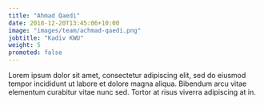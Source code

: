 ```yaml
---
title: "Ahmad Qaedi"
date: 2018-12-20T13:45:06+10:00
image: "images/team/achmad-qaedi.png"
jobtitle: "Kadiv KWU"
weight: 5
promoted: false
---
```


Lorem ipsum dolor sit amet, consectetur adipiscing elit, sed do eiusmod tempor incididunt ut labore et dolore magna aliqua. Bibendum arcu vitae elementum curabitur vitae nunc sed. Tortor at risus viverra adipiscing at in.
